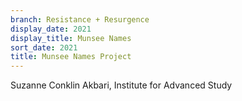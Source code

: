 ```yaml
---
branch: Resistance + Resurgence
display_date: 2021
display_title: Munsee Names
sort_date: 2021
title: Munsee Names Project
---
```


Suzanne Conklin Akbari, Institute for Advanced Study